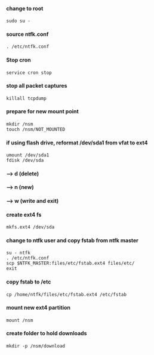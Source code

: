 #### change to root
```
sudo su -
```

#### source ntfk.conf
```
. /etc/ntfk.conf
```
#### Stop cron
```
service cron stop
```

#### stop all packet captures
```
killall tcpdump
```

#### prepare for new mount point
```
mkdir /nsm
touch /nsm/NOT_MOUNTED
```

#### if using flash drive, reformat /dev/sda1 from vfat to ext4
```
umount /dev/sda1
fdisk /dev/sda
```
#### --> d (delete)
#### --> n (new)
#### --> w (write and exit)


#### create ext4 fs
```
mkfs.ext4 /dev/sda
```
#### change to ntfk user and copy fstab from ntfk master
```
su - ntfk
. /etc/ntfk.conf
scp $NTFK_MASTER:files/etc/fstab.ext4 files/etc/
exit
```

#### copy fstab to /etc
```
cp /home/ntfk/files/etc/fstab.ext4 /etc/fstab
```

#### mount new ext4 partition
```
mount /nsm
```
#### create folder to hold downloads
```
mkdir -p /nsm/download
```
